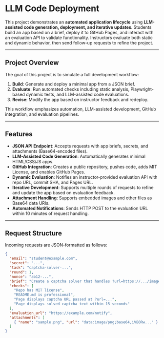 # LLM Code Deployment

This project demonstrates an **automated application lifecycle** using **LLM-assisted code generation, deployment, and iterative updates**. Students build an app based on a brief, deploy it to GitHub Pages, and interact with an evaluation API to validate functionality. Instructors evaluate both static and dynamic behavior, then send follow-up requests to refine the project.

---

## Project Overview

The goal of this project is to simulate a full development workflow:
1. **Build**: Generate and deploy a minimal app from a JSON brief.
2. **Evaluate**: Run automated checks including static analysis, Playwright-based dynamic tests, and LLM-assisted code evaluations.
3. **Revise**: Modify the app based on instructor feedback and redeploy.

This workflow emphasizes automation, LLM-assisted development, GitHub integration, and evaluation pipelines.

---

## Features

- **JSON API Endpoint**: Accepts requests with app briefs, secrets, and attachments (Base64-encoded files).
- **LLM-Assisted Code Generation**: Automatically generates minimal HTML/CSS/JS apps.
- **GitHub Integration**: Creates a public repository, pushes code, adds MIT License, and enables GitHub Pages.
- **Dynamic Evaluation**: Notifies an instructor-provided evaluation API with repo URL, commit SHA, and Pages URL.
- **Iterative Development**: Supports multiple rounds of requests to refine and update the app based on evaluation feedback.
- **Attachment Handling**: Supports embedded images and other files as Base64 data URIs.
- **Automated Notifications**: Sends HTTP POST to the evaluation URL within 10 minutes of request handling.

---

## Request Structure

Incoming requests are JSON-formatted as follows:

```json
{
  "email": "student@example.com",
  "secret": "...",
  "task": "captcha-solver-...",
  "round": 1,
  "nonce": "ab12-...",
  "brief": "Create a captcha solver that handles ?url=https://.../image.png. Default to attached sample.",
  "checks": [
    "Repo has MIT license",
    "README.md is professional",
    "Page displays captcha URL passed at ?url=...",
    "Page displays solved captcha text within 15 seconds"
  ],
  "evaluation_url": "https://example.com/notify",
  "attachments": [
    { "name": "sample.png", "url": "data:image/png;base64,iVBORw..." }
  ]
}

